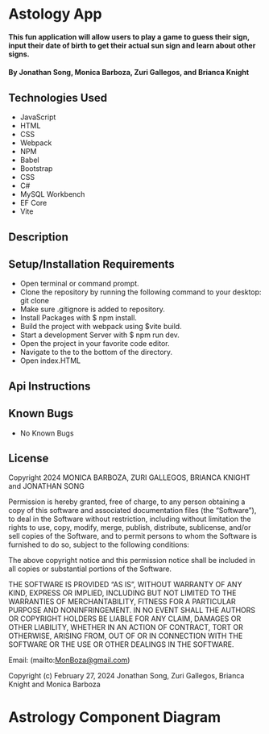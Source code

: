 # Astology App

#### This fun application will allow users to play a game to guess their sign, input their date of birth to get their actual sun sign and learn about other signs.

#### By Jonathan Song, Monica Barboza, Zuri Gallegos, and Brianca Knight

## Technologies Used

* JavaScript
* HTML
* CSS
* Webpack
* NPM
* Babel
* Bootstrap
* CSS
* C#
* MySQL Workbench
* EF Core
* Vite

## Description

## Setup/Installation Requirements

* Open terminal or command prompt.
* Clone the repository by running the following command to your desktop: git clone 
* Make sure .gitignore is added to repository.
* Install Packages with $ npm install.
* Build the project with webpack using $vite build.
* Start a development Server with $ npm run dev.
* Open the project in your favorite code editor.
* Navigate to the to the bottom of the directory.
* Open index.HTML

## Api Instructions


## Known Bugs
* No Known Bugs

## License
Copyright 2024 MONICA BARBOZA, ZURI GALLEGOS, BRIANCA KNIGHT and JONATHAN SONG

Permission is hereby granted, free of charge, to any person obtaining a copy of this software and associated documentation files (the “Software”), to deal in the Software without restriction, including without limitation the rights to use, copy, modify, merge, publish, distribute, sublicense, and/or sell copies of the Software, and to permit persons to whom the Software is furnished to do so, subject to the following conditions:

The above copyright notice and this permission notice shall be included in all copies or substantial portions of the Software.

THE SOFTWARE IS PROVIDED “AS IS”, WITHOUT WARRANTY OF ANY KIND, EXPRESS OR IMPLIED, INCLUDING BUT NOT LIMITED TO THE WARRANTIES OF MERCHANTABILITY, FITNESS FOR A PARTICULAR PURPOSE AND NONINFRINGEMENT. IN NO EVENT SHALL THE AUTHORS OR COPYRIGHT HOLDERS BE LIABLE FOR ANY CLAIM, DAMAGES OR OTHER LIABILITY, WHETHER IN AN ACTION OF CONTRACT, TORT OR OTHERWISE, ARISING FROM, OUT OF OR IN CONNECTION WITH THE SOFTWARE OR THE USE OR OTHER DEALINGS IN THE SOFTWARE.

Email: (mailto:MonBoza@gmail.com) 

Copyright (c) February 27, 2024 Jonathan Song, Zuri Gallegos, Brianca Knight and Monica Barboza

# Astrology Component Diagram
